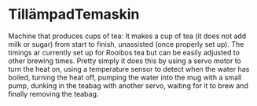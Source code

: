 # TillämpadTemaskin
Machine that produces cups of tea:
It makes a cup of tea (it does not add milk or sugar) from start to finish, unassisted (once properly set up).
The timings ar currently set up for Rooibos tea but can be easily adjusted to other brewing times. Pretty simply it does this
by using a servo motor to turn the heat on, using a temperature sensor to detect when the water has boiled, turning the heat off,
pumping the water into the mug with a small pump, dunking in the teabag with another servo, waiting for it to brew and finally 
removing the teabag. 
